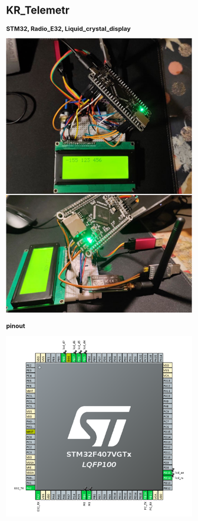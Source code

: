 # KR_Telemetr
### STM32, Radio_E32, Liquid_crystal_display


![alt text](<Screenshot from 2025-11-01 00-30-21.png>)
![alt text](<Screenshot from 2025-11-01 00-30-44.png>)
### pinout
![alt text](image.png)

